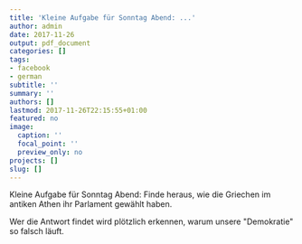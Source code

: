 ```yaml
---
title: 'Kleine Aufgabe für Sonntag Abend: ...'
author: admin
date: 2017-11-26
output: pdf_document
categories: []
tags:
- facebook
- german
subtitle: ''
summary: ''
authors: []
lastmod: 2017-11-26T22:15:55+01:00
featured: no
image:
  caption: ''
  focal_point: ''
  preview_only: no
projects: []
slug: []
---
```

Kleine Aufgabe für Sonntag Abend: Finde heraus, wie die Griechen im antiken Athen ihr Parlament gewählt haben.

Wer die Antwort findet wird plötzlich erkennen, warum unsere "Demokratie" so falsch läuft.

